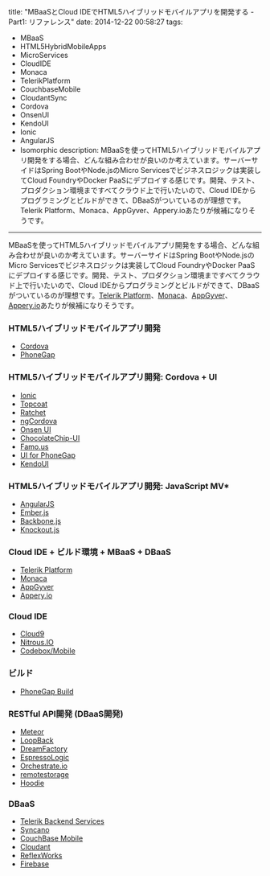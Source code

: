 title: "MBaaSとCloud IDEでHTML5ハイブリッドモバイルアプリを開発する - Part1: リファレンス"
date: 2014-12-22 00:58:27
tags:
 - MBaaS
 - HTML5HybridMobileApps
 - MicroServices
 - CloudIDE
 - Monaca
 - TelerikPlatform
 - CouchbaseMobile
 - CloudantSync
 - Cordova
 - OnsenUI
 - KendoUI
 - Ionic
 - AngularJS
 - Isomorphic
description: MBaaSを使ってHTML5ハイブリッドモバイルアプリ開発をする場合、どんな組み合わせが良いのか考えています。サーバーサイドはSpring BootやNode.jsのMicro Servicesでビジネスロジックは実装してCloud FoundryやDocker PaaSにデプロイする感じです。開発、テスト、プロダクション環境まですべてクラウド上で行いたいので、Cloud IDEからプログラミングとビルドができて、DBaaSがついているのが理想です。Telerik Platform、Monaca、AppGyver、Appery.ioあたりが候補になりそうです。
---

MBaaSを使ってHTML5ハイブリッドモバイルアプリ開発をする場合、どんな組み合わせが良いのか考えています。サーバーサイドはSpring BootやNode.jsのMicro Servicesでビジネスロジックは実装してCloud FoundryやDocker PaaSにデプロイする感じです。開発、テスト、プロダクション環境まですべてクラウド上で行いたいので、Cloud IDEからプログラミングとビルドができて、DBaaSがついているのが理想です。[Telerik Platform](http://www.telerik.com/platform)、[Monaca](https://ja.monaca.io/)、[AppGyver](http://www.appgyver.com/composer)、[Appery.io](http://appery.io/)あたりが候補になりそうです。

<!-- more -->

### HTML5ハイブリッドモバイルアプリ開発

* [Cordova](http://cordova.apache.org/)
* [PhoneGap](http://phonegap.com/)

### HTML5ハイブリッドモバイルアプリ開発: Cordova + UI

* [Ionic](http://ionicframework.com/)
* [Topcoat](http://topcoat.io/)
* [Ratchet](http://goratchet.com/)
* [ngCordova](http://ngcordova.com/)
* [Onsen UI](http://onsen.io/)
* [ChocolateChip-UI](http://chocolatechip-ui.com/)
* [Famo.us](http://famo.us/)
* [UI for PhoneGap](http://www.telerik.com/phonegap-ui)
* [KendoUI](http://www.telerik.com/kendo-ui1)

### HTML5ハイブリッドモバイルアプリ開発: JavaScript MV*

* [AngularJS](https://angularjs.org)
* [Ember.js](http://emberjs.com/)
* [Backbone.js](http://backbonejs.org/)
* [Knockout.js](http://knockoutjs.com/)

### Cloud IDE + ビルド環境 + MBaaS + DBaaS

* [Telerik Platform](http://www.telerik.com/platform)
* [Monaca](https://ja.monaca.io/)
* [AppGyver](http://www.appgyver.com/composer)
* [Appery.io](http://appery.io/)

### Cloud IDE

* [Cloud9](http://www.cloud9ide.com/)
* [Nitrous.IO](https://www.nitrous.io/)
* [Codebox/Mobile](https://www.codebox.io/stack/mobile)

### ビルド

* [PhoneGap Build](https://build.phonegap.com/)


### RESTful API開発 (DBaaS開発)

* [Meteor](https://www.meteor.com/)
* [LoopBack](http://loopback.io/)
* [DreamFactory](http://www.dreamfactory.com/)
* [EspressoLogic](http://www.espressologic.com/)
* [Orchestrate.io](https://orchestrate.io/)
* [remotestorage](http://remotestorage.io/)
* [Hoodie](http://hood.ie/)

### DBaaS

* [Telerik Backend Services](http://www.telerik.com/backend-services)
* [Syncano](http://www.syncano.com/)
* [CouchBase Mobile](http://www.couchbase.com/nosql-databases/couchbase-mobile)
* [Cloudant](https://cloudant.com)
* [ReflexWorks](http://reflexworks.jp/)
* [Firebase](http://www.firebase.com/)

